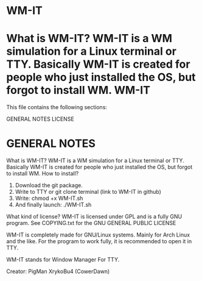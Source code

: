 # WM-IT
What is WM-IT? WM-IT is a WM simulation for a Linux terminal or TTY. Basically WM-IT is created for people who just installed the OS, but forgot to install WM.
WM-IT
=========================

This file contains the following sections:

GENERAL NOTES
LICENSE

GENERAL NOTES
=============
What is WM-IT?
WM-IT is a WM simulation for a Linux terminal or TTY. Basically WM-IT is created for people who just installed the OS, but forgot to install WM.
How to install?
1. Download the git package.
2. Write to TTY or git clone terminal (link to WM-IT in github)
3. Write: chmod +x WM-IT.sh
4. And finally launch: ./WM-IT.sh

What kind of license? WM-IT is licensed under GPL and is a fully GNU program.
See COPYING.txt for the GNU GENERAL PUBLIC LICENSE

WM-IT is completely made for GNU/Linux systems. Mainly for Arch Linux and the like. For the program to work fully, it is recommended to open it in TTY.

WM-IT stands for Window Manager For TTY.

Creator: PigMan XrykoBu4 (CowerDawn)
